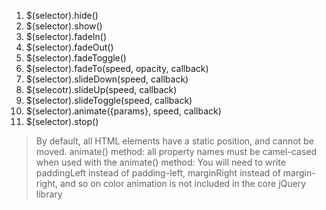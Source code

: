 1. $(selector).hide()
2. $(selector).show()
3. $(selector).fadeIn()
4. $(selector).fadeOut()
5. $(selector).fadeToggle()
6. $(selector).fadeTo(speed, opacity, callback)
7. $(selector).slideDown(speed, callback)
8. $(selecotr).slideUp(speed, callback)
9. $(selector).slideToggle(speed, callback)
10. $(selector).animate({params}, speed, callback)
11. $(selector).stop()

> By default, all HTML elements have a static position, and cannot be moved.
> animate() method: all property names must be camel-cased when used with the animate() method: You will need to write paddingLeft instead of padding-left, marginRight instead of margin-right, and so on
> color animation is not included in the core jQuery library